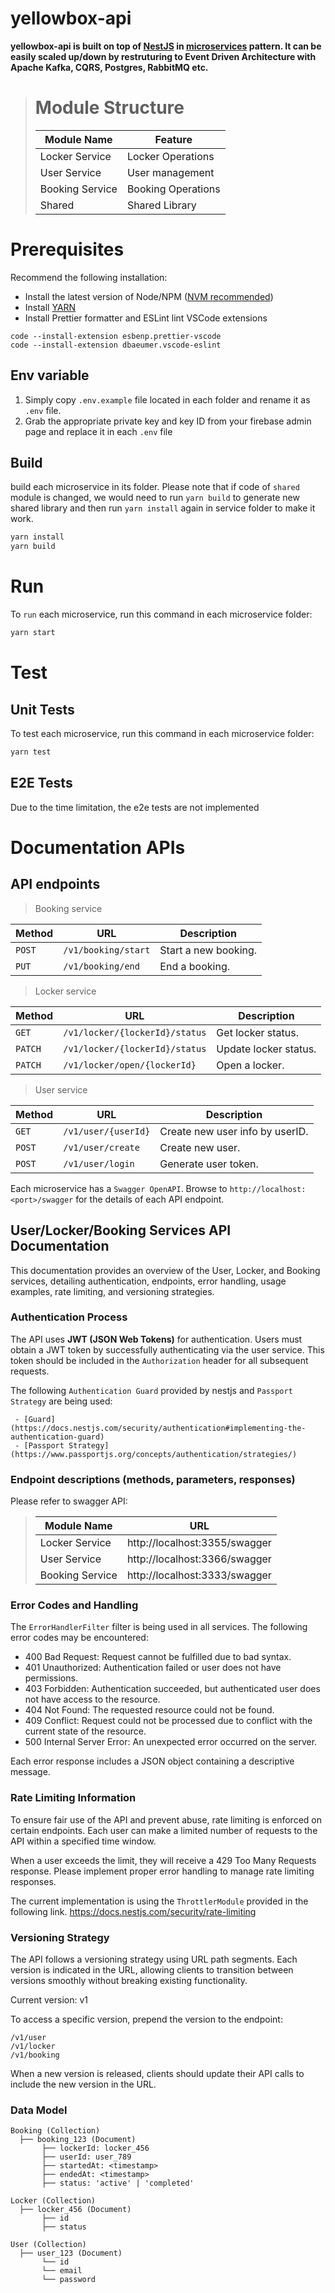 # yellowbox-api

**yellowbox-api is built on top of [NestJS](https://nestjs.com/) in [microservices](https://microservices.io/) pattern. It can be easily scaled up/down by restruturing to Event Driven Architecture with Apache Kafka, CQRS, Postgres, RabbitMQ etc.**

> # Module Structure
>
> | Module Name     | Feature            |
> | --------------- | ------------------ |
> | Locker Service  | Locker Operations  |
> | User Service    | User management    |
> | Booking Service | Booking Operations |
> | Shared          | Shared Library     |

# Prerequisites

Recommend the following installation:

- Install the latest version of Node/NPM ([NVM recommended](https://github.com/nvm-sh/nvm))
- Install [YARN](https://classic.yarnpkg.com/lang/en/)
- Install Prettier formatter and ESLint lint VSCode extensions

```
code --install-extension esbenp.prettier-vscode
code --install-extension dbaeumer.vscode-eslint
```

## Env variable

1. Simply copy `.env.example` file located in each folder and rename it as `.env` file.
2. Grab the appropriate private key and key ID from your firebase admin page and replace it in each `.env` file

## Build

build each microservice in its folder.
Please note that if code of `shared` module is changed, we would need to run `yarn build` to generate new shared library and then run `yarn install` again in service folder to make it work.

```bash
yarn install
yarn build
```

# Run

To `run` each microservice, run this command in each microservice folder:

```bash
yarn start
```

# Test

## Unit Tests

To test each microservice, run this command in each microservice folder:

```bash
yarn test
```

## E2E Tests

Due to the time limitation, the e2e tests are not implemented

# Documentation APIs

## API endpoints

> Booking service

| Method | URL                 | Description          |
| ------ | ------------------- | -------------------- |
| `POST` | `/v1/booking/start` | Start a new booking. |
| `PUT`  | `/v1/booking/end`   | End a booking.       |

> Locker service

| Method  | URL                            | Description           |
| ------- | ------------------------------ | --------------------- |
| `GET`   | `/v1/locker/{lockerId}/status` | Get locker status.    |
| `PATCH` | `/v1/locker/{lockerId}/status` | Update locker status. |
| `PATCH` | `/v1/locker/open/{lockerId}`   | Open a locker.        |

> User service

| Method | URL                 | Description                     |
| ------ | ------------------- | ------------------------------- |
| `GET`  | `/v1/user/{userId}` | Create new user info by userID. |
| `POST` | `/v1/user/create`   | Create new user.                |
| `POST` | `/v1/user/login`    | Generate user token.            |

Each microservice has a `Swagger OpenAPI`. Browse to `http://localhost:<port>/swagger` for the details of each API endpoint.

## User/Locker/Booking Services API Documentation

This documentation provides an overview of the User, Locker, and Booking services, detailing authentication, endpoints, error handling, usage examples, rate limiting, and versioning strategies.

### Authentication Process

The API uses **JWT (JSON Web Tokens)** for authentication. Users must obtain a JWT token by successfully authenticating via the user service. This token should be included in the `Authorization` header for all subsequent requests.

The following `Authentication Guard` provided by nestjs and `Passport Strategy` are being used:

     - [Guard](https://docs.nestjs.com/security/authentication#implementing-the-authentication-guard)
     - [Passport Strategy](https://www.passportjs.org/concepts/authentication/strategies/)

### Endpoint descriptions (methods, parameters, responses)

Please refer to swagger API:

> | Module Name     | URL                           |
> | --------------- | ----------------------------- |
> | Locker Service  | http://localhost:3355/swagger |
> | User Service    | http://localhost:3366/swagger |
> | Booking Service | http://localhost:3333/swagger |

### Error Codes and Handling

The `ErrorHandlerFilter` filter is being used in all services.
The following error codes may be encountered:

- 400 Bad Request: Request cannot be fulfilled due to bad syntax.
- 401 Unauthorized: Authentication failed or user does not have permissions.
- 403 Forbidden: Authentication succeeded, but authenticated user does not have access to the resource.
- 404 Not Found: The requested resource could not be found.
- 409 Conflict: Request could not be processed due to conflict with the current state of the resource.
- 500 Internal Server Error: An unexpected error occurred on the server.

Each error response includes a JSON object containing a descriptive message.

### Rate Limiting Information

To ensure fair use of the API and prevent abuse, rate limiting is enforced on certain endpoints. Each user can make a limited number of requests to the API within a specified time window.

When a user exceeds the limit, they will receive a 429 Too Many Requests response. Please implement proper error handling to manage rate limiting responses.

The current implementation is using the `ThrottlerModule` provided in the following link.
https://docs.nestjs.com/security/rate-limiting

### Versioning Strategy

The API follows a versioning strategy using URL path segments. Each version is indicated in the URL, allowing clients to transition between versions smoothly without breaking existing functionality.

Current version: v1

To access a specific version, prepend the version to the endpoint:

```
/v1/user
/v1/locker
/v1/booking
```

When a new version is released, clients should update their API calls to include the new version in the URL.

### Data Model

```
Booking (Collection)
  ├── booking_123 (Document)
       ├── lockerId: locker_456
       ├── userId: user_789
       ├── startedAt: <timestamp>
       ├── endedAt: <timestamp>
       ├── status: 'active' | 'completed'

Locker (Collection)
  ├── locker_456 (Document)
       ├── id
       ├── status

User (Collection)
  ├── user_123 (Document)
       └── id
       └── email
       └── password
```
